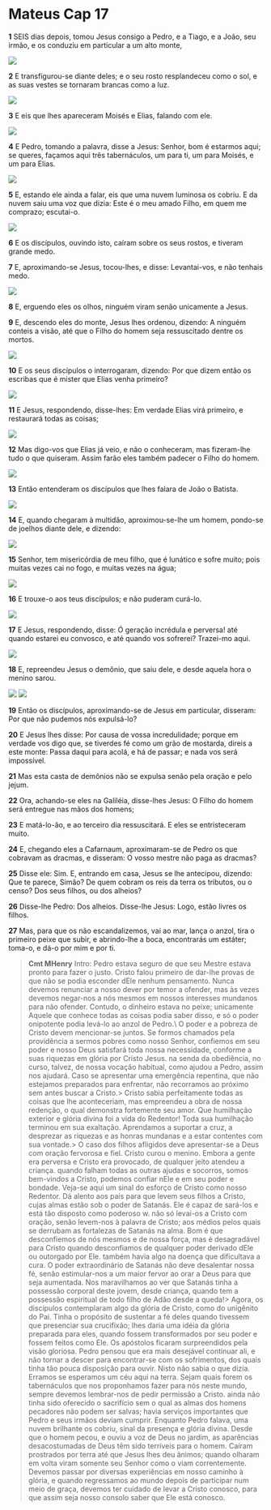 # Mateus Cap 17

**1** 	SEIS dias depois, tomou Jesus consigo a Pedro, e a Tiago, e a João, seu irmão, e os conduziu em particular a um alto monte,

![](../Images/SweetPublishing/40-17-1.jpg) 

**2** 	E transfigurou-se diante deles; e o seu rosto resplandeceu como o sol, e as suas vestes se tornaram brancas como a luz.

![](../Images/SweetPublishing/40-17-2.jpg) 

**3** 	E eis que lhes apareceram Moisés e Elias, falando com ele.

![](../Images/SweetPublishing/40-17-3.jpg) 

**4** 	E Pedro, tomando a palavra, disse a Jesus: Senhor, bom é estarmos aqui; se queres, façamos aqui três tabernáculos, um para ti, um para Moisés, e um para Elias.

![](../Images/SweetPublishing/40-17-4.jpg) 

**5** 	E, estando ele ainda a falar, eis que uma nuvem luminosa os cobriu. E da nuvem saiu uma voz que dizia: Este é o meu amado Filho, em quem me comprazo; escutai-o.

![](../Images/SweetPublishing/40-17-5.jpg) 

**6** 	E os discípulos, ouvindo isto, caíram sobre os seus rostos, e tiveram grande medo.

**7** 	E, aproximando-se Jesus, tocou-lhes, e disse: Levantai-vos, e não tenhais medo.

![](../Images/SweetPublishing/40-17-6.jpg) 

**8** 	E, erguendo eles os olhos, ninguém viram senão unicamente a Jesus.

**9** 	E, descendo eles do monte, Jesus lhes ordenou, dizendo: A ninguém conteis a visão, até que o Filho do homem seja ressuscitado dentre os mortos.

![](../Images/SweetPublishing/40-17-7.jpg) 

**10** 	E os seus discípulos o interrogaram, dizendo: Por que dizem então os escribas que é mister que Elias venha primeiro?

![](../Images/SweetPublishing/40-17-8.jpg) 

**11** 	E Jesus, respondendo, disse-lhes: Em verdade Elias virá primeiro, e restaurará todas as coisas;

![](../Images/SweetPublishing/40-17-9.jpg) 

**12** 	Mas digo-vos que Elias já veio, e não o conheceram, mas fizeram-lhe tudo o que quiseram. Assim farão eles também padecer o Filho do homem.

![](../Images/SweetPublishing/40-17-10.jpg) 

**13** 	Então entenderam os discípulos que lhes falara de João o Batista.

![](../Images/SweetPublishing/40-17-11.jpg) 

**14** 	E, quando chegaram à multidão, aproximou-se-lhe um homem, pondo-se de joelhos diante dele, e dizendo:

![](../Images/SweetPublishing/40-17-12.jpg) 

**15** 	Senhor, tem misericórdia de meu filho, que é lunático e sofre muito; pois muitas vezes cai no fogo, e muitas vezes na água;

![](../Images/SweetPublishing/40-17-13.jpg) 

**16** 	E trouxe-o aos teus discípulos; e não puderam curá-lo.

![](../Images/SweetPublishing/40-17-14.jpg) 

**17** 	E Jesus, respondendo, disse: Ó geração incrédula e perversa! até quando estarei eu convosco, e até quando vos sofrerei? Trazei-mo aqui.

![](../Images/SweetPublishing/40-17-15.jpg) 

**18** 	E, repreendeu Jesus o demônio, que saiu dele, e desde aquela hora o menino sarou.

![](../Images/SweetPublishing/40-17-16.jpg) ![](../Images/SweetPublishing/40-17-17.jpg) 

**19** 	Então os discípulos, aproximando-se de Jesus em particular, disseram: Por que não pudemos nós expulsá-lo?

**20** 	E Jesus lhes disse: Por causa de vossa incredulidade; porque em verdade vos digo que, se tiverdes fé como um grão de mostarda, direis a este monte: Passa daqui para acolá, e há de passar; e nada vos será impossível.

**21** 	Mas esta casta de demônios não se expulsa senão pela oração e pelo jejum.

**22** 	Ora, achando-se eles na Galiléia, disse-lhes Jesus: O Filho do homem será entregue nas mãos dos homens;

**23** 	E matá-lo-ão, e ao terceiro dia ressuscitará. E eles se entristeceram muito.

**24** 	E, chegando eles a Cafarnaum, aproximaram-se de Pedro os que cobravam as dracmas, e disseram: O vosso mestre não paga as dracmas?

**25** 	Disse ele: Sim. E, entrando em casa, Jesus se lhe antecipou, dizendo: Que te parece, Simão? De quem cobram os reis da terra os tributos, ou o censo? Dos seus filhos, ou dos alheios?

**26** 	Disse-lhe Pedro: Dos alheios. Disse-lhe Jesus: Logo, estão livres os filhos.

**27** 	Mas, para que os não escandalizemos, vai ao mar, lança o anzol, tira o primeiro peixe que subir, e abrindo-lhe a boca, encontrarás um estáter; toma-o, e dá-o por mim e por ti.


> **Cmt MHenry** Intro: Pedro estava seguro de que seu Mestre estava pronto para fazer o justo. Cristo falou primeiro de dar-lhe provas de que não se podia esconder dEle nenhum pensamento. Nunca devemos renunciar a nosso dever por temor a ofender, mas às vezes devemos negar-nos a nós mesmos em nossos interesses mundanos para não ofender. Contudo, o dinheiro estava no peixe; unicamente Aquele que conhece todas as coisas podia saber disso, e só o poder onipotente podia levá-lo ao anzol de Pedro.\ O poder e a pobreza de Cristo devem mencionar-se juntos. Se formos chamados pela providência a sermos pobres como nosso Senhor, confiemos em seu poder e nosso Deus satisfará toda nossa necessidade, conforme a suas riquezas em glória por Cristo Jesus. na senda da obediência, no curso, talvez, de nossa vocação habitual, como ajudou a Pedro, assim nos ajudará. Caso se apresentar uma emergência repentina, que não estejamos preparados para enfrentar, não recorramos ao próximo sem antes buscar a Cristo.> Cristo sabia perfeitamente todas as coisas que lhe aconteceriam, mas empreendeu a obra de nossa redenção, o qual demonstra fortemente seu amor. Que humilhação exterior e glória divina foi a vida do Redentor! Toda sua humilhação terminou em sua exaltação. Aprendamos a suportar a cruz, a desprezar as riquezas e as honras mundanas e a estar contentes com sua vontade.> O caso dos filhos afligidos deve apresentar-se a Deus com oração fervorosa e fiel. Cristo curou o menino. Embora a gente era perversa e Cristo era provocado, de qualquer jeito atendeu a criança. quando falham todas as outras ajudas e socorros, somos bem-vindos a Cristo, podemos confiar nEle e em seu poder e bondade. Veja-se aqui um sinal do esforço de Cristo como nosso Redentor. Dá alento aos pais para que levem seus filhos a Cristo, cujas almas estão sob o poder de Satanás. Ele é capaz de sará-los e está tão disposto como poderoso w. não só levai-os a Cristo com oração, senão levem-nos à palavra de Cristo; aos médios pelos quais se derrubam as fortalezas de Satanás na alma. Bom é que desconfiemos de nós mesmos e de nossa força, mas é desagradável para Cristo quando desconfiamos de qualquer poder derivado dEle ou outorgado por Ele. também havia algo na doença que dificultava a cura. O poder extraordinário de Satanás não deve desalentar nossa fé, senão estimular-nos a um maior fervor ao orar a Deus para que seja aumentada. Nos maravilhamos ao ver que Satanás tinha a possessão corporal deste jovem, desde criança, quando tem a possessão espiritual de todo filho de Adão desde a queda!> Agora, os discípulos contemplaram algo da glória de Cristo, como do unigênito do Pai. Tinha o propósito de sustentar a fé deles quando tivessem que presenciar sua crucifixão; lhes daria uma idéia da glória preparada para eles, quando fossem transformados por seu poder e fossem feitos como Ele. Os apóstolos ficaram surpreendidos pela visão gloriosa. Pedro pensou que era mais desejável continuar ali, e não tornar a descer para encontrar-se com os sofrimentos, dos quais tinha tão pouca disposição para ouvir. Nisto não sabia o que dizia. Erramos se esperamos um céu aqui na terra. Sejam quais forem os tabernáculos que nos proponhamos fazer para nós neste mundo, sempre devemos lembrar-nos de pedir permissão a Cristo. ainda não tinha sido oferecido o sacrifício sem o qual as almas dos homens pecadores não podem ser salvas; havia serviços importantes que Pedro e seus irmãos deviam cumprir. Enquanto Pedro falava, uma nuvem brilhante os cobriu, sinal da presença e glória divina. Desde que o homem pecou, e ouviu a voz de Deus no jardim, as aparências desacostumadas de Deus têm sido terríveis para o homem. Caíram prostrados por terra até que Jesus lhes deu ânimos; quando olharam em volta viram somente seu Senhor como o viam correntemente. Devemos passar por diversas experiências em nosso caminho à glória, e quando regressamos ao mundo depois de participar num meio de graça, devemos ter cuidado de levar a Cristo conosco, para que assim seja nosso consolo saber que Ele está conosco.